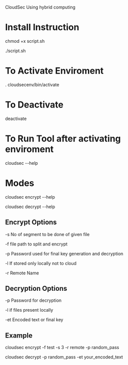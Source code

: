 CloudSec Using hybrid computing
# Install Instruction
 
chmod +x script.sh

./script.sh

# To Activate Enviroment

. cloudsecenv/bin/activate

# To Deactivate
deactivate

# To Run Tool after activating enviroment

cloudsec --help

# Modes

cloudsec encrypt --help

cloudsec decrypt --help


## Encrypt Options

-s No of segment to be done of given file

-f file path to split and encrypt

-p Password used for final key generation and decryption

-l If stored only locally not to cloud

-r Remote Name

## Decryption Options

-p Password for decryption

-l if files present locally

-et Encoded text or final key

## Example

cloudsec encrypt -f test -s 3 -r remote -p random_pass

cloudsec decrypt -p random_pass -et your_encoded_text
